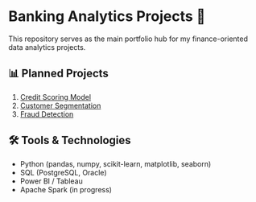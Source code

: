 # Banking Analytics Projects 🚀

This repository serves as the main portfolio hub for my finance-oriented data analytics projects.

## 📊 Planned Projects
1. [Credit Scoring Model](https://github.com/zeynep-nurr/credit-scoring-model)
2. [Customer Segmentation](https://github.com/zeynep-nurr/customer-segmentation)
3. [Fraud Detection](https://github.com/zeynep-nurr/fraud-detection)

## 🛠 Tools & Technologies
- Python (pandas, numpy, scikit-learn, matplotlib, seaborn)
- SQL (PostgreSQL, Oracle)
- Power BI / Tableau
- Apache Spark (in progress)
